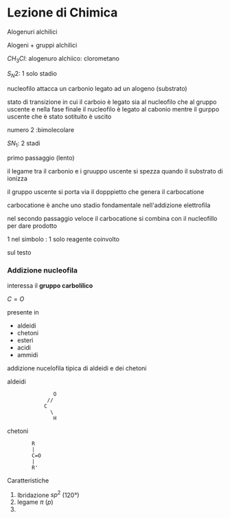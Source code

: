 # Lezione di Chimica

Alogenuri alchilici 

Alogeni + gruppi alchilici

$CH_3Cl$: alogenuro alchiico: clorometano


$S_N2$: 1 solo stadio

nucleofilo attacca un carbonio legato ad un alogeno (substrato)

stato di transizione in cui il carboio è legato sia al nucleofilo che al gruppo uscente e nella fase finale il nucleofilo è legato al cabonio mentre il gurppo uscente che è stato sotituito è uscito

numero $2$ :bimolecolare




$SN_1$: 2 stadi

primo passaggio (lento)

il legame tra il carbonio e i gruuppo uscente si spezza quando il substrato di ionizza

il gruppo uscente si porta via il dopppietto che genera il carbocatione


carbocatione è anche uno stadio fondamentale nell'addizione elettrofila

nel secondo passaggio veloce il carbocatione si combina con il nucleofillo per dare prodotto

1 nel simbolo : 1 solo reagente coinvolto 

sul testo 


### Addizione nucleofila

interessa il **gruppo carbolilico**

$C=O$

presente
in
* aldeidi
* chetoni
* esteri
* acidi
* ammidi


addizione nucelofila tipica di aldeidi e dei chetoni


aldeidi

                   O
                 // 
				C
				  \
				   H

chetoni

			R
			|
			C=O
			|
			R'



Caratteristiche
1. Ibridazione $sp^2$ ($120°$)
2. legame $\pi$ ($p$)
3. 
<!--stackedit_data:
eyJoaXN0b3J5IjpbMTk2NDc3Njc4OCwtMjY2NTI4Mjc0LDM4MT
QzNTAzNV19
-->